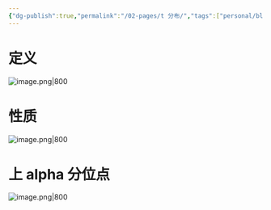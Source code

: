 ```yaml
---
{"dg-publish":true,"permalink":"/02-pages/t 分布/","tags":["personal/blog","概率论","概念"]}
---
```


# 定义
![image.png|800](https://yelanyanyu-img-bed.oss-cn-hangzhou.aliyuncs.com/img/blog/2024/06/20240621155058.png)


# 性质
![image.png|800](https://yelanyanyu-img-bed.oss-cn-hangzhou.aliyuncs.com/img/blog/2024/06/20240621155106.png)

# 上 alpha 分位点
![image.png|800](https://yelanyanyu-img-bed.oss-cn-hangzhou.aliyuncs.com/img/blog/2024/06/20240621155132.png)
